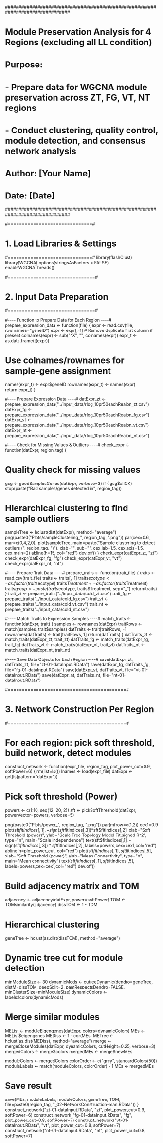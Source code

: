 ################################################################################
# Module Preservation Analysis for 4 Regions (excluding all LL condition)
# Purpose: 
#   - Prepare data for WGCNA module preservation across ZT, FG, VT, NT regions
#   - Conduct clustering, quality control, module detection, and consensus network analysis
# Author: [Your Name]
# Date: [Date]
################################################################################

#==============================#
# 1. Load Libraries & Settings #
#==============================#
library(flashClust)
library(WGCNA)
options(stringsAsFactors = FALSE)
enableWGCNAThreads()

#===============================#
# 2. Input Data Preparation     #
#===============================#

#---- Function to Prepare Data for Each Region ----#
prepare_expression_data <- function(file) {
  expr <- read.csv(file, row.names="geneID")
  expr <- expr[,-1] # Remove duplicate first column if present
  colnames(expr) <- sub("^X", "", colnames(expr))
  expr_t <- as.data.frame(t(expr))
  # Use colnames/rownames for sample-gene assignment
  names(expr_t) <- expr$geneID
  rownames(expr_t) <- names(expr)
  return(expr_t)
}

#---- Prepare Expression Data ----#
datExpr_zt <- prepare_expression_data("../input_data/rlog_10pr50eachReaion_zt.csv")
datExpr_fg <- prepare_expression_data("../input_data/rlog_10pr50eachReaion_fg.csv")
datExpr_vt <- prepare_expression_data("../input_data/rlog_10pr50eachReaion_vt.csv")
datExpr_nt <- prepare_expression_data("../input_data/rlog_10pr50eachReaion_nt.csv")

#---- Check for Missing Values & Outliers ----#
check_expr <- function(datExpr, region_tag) {
  # Quality check for missing values
  gsg <- goodSamplesGenes(datExpr, verbose=3)
  if (!gsg$allOK) stop(paste("Bad samples/genes detected in", region_tag))
  
  # Hierarchical clustering to find sample outliers
  sampleTree <- hclust(dist(datExpr), method="average")
  png(paste0("Plots/sampleClustering_", region_tag, ".png"))
  par(cex=0.6, mar=c(0,4,2,0))
  plot(sampleTree, main=paste("Sample clustering to detect outliers (", region_tag, ")"), xlab="", sub="", cex.lab=1.5, cex.axis=1.5, cex.main=2)
  abline(h=15, col="red")
  dev.off()
}
check_expr(datExpr_zt, "zt")
check_expr(datExpr_fg, "fg")
check_expr(datExpr_vt, "vt")
check_expr(datExpr_nt, "nt")

#---- Prepare Trait Data ----#
prepare_traits <- function(trait_file) {
  traits <- read.csv(trait_file)
  traits <- traits[,-1]
  traits$ecotype <- as.factor(traits$ecotype)
  traits$Treatment <- as.factor(traits$Treatment)
  traits$group <- paste(traits$ecotype, traits$Treatment, sep="_")
  return(traits)
}
trait_zt <- prepare_traits("../input_data/cold_zt.csv")
trait_fg <- prepare_traits("../input_data/cold_fg.csv")
trait_vt <- prepare_traits("../input_data/cold_vt.csv")
trait_nt <- prepare_traits("../input_data/cold_nt.csv")

#---- Match Traits to Expression Samples ----#
match_traits <- function(datExpr, trait) {
  samples <- rownames(datExpr)
  traitRows <- match(samples, trait$samples)
  datTraits <- trait[traitRows, -1]
  rownames(datTraits) <- trait[traitRows, 1]
  return(datTraits)
}
datTraits_zt <- match_traits(datExpr_zt, trait_zt)
datTraits_fg <- match_traits(datExpr_fg, trait_fg)
datTraits_vt <- match_traits(datExpr_vt, trait_vt)
datTraits_nt <- match_traits(datExpr_nt, trait_nt)

#---- Save Data Objects for Each Region ----#
save(datExpr_zt, datTraits_zt, file="zt-01-dataInput.RData")
save(datExpr_fg, datTraits_fg, file="fg-01-dataInput.RData")
save(datExpr_vt, datTraits_vt, file="vt-01-dataInput.RData")
save(datExpr_nt, datTraits_nt, file="nt-01-dataInput.RData")

#==========================================#
# 3. Network Construction Per Region       #
#==========================================#
# For each region: pick soft threshold, build network, detect modules

construct_network <- function(expr_file, region_tag, plot_power_cut=0.9, softPower=6) {
  rm(list=ls())
  lnames <- load(expr_file)
  datExpr <- get(ls(pattern="datExpr"))
  
  # Pick soft threshold (Power)
  powers <- c(1:10, seq(12, 20, 2))
  sft <- pickSoftThreshold(datExpr, powerVector=powers, verbose=5)
  
  png(paste0("Plots/power_", region_tag, ".png"))
  par(mfrow=c(1,2))
  cex1=0.9
  plot(sft$fitIndices[,1], -sign(sft$fitIndices[,3])*sft$fitIndices[,2], xlab="Soft Threshold (power)", ylab="Scale Free Topology Model Fit,signed R^2", type="n", main="Scale independence")
  text(sft$fitIndices[,1], -sign(sft$fitIndices[,3])*sft$fitIndices[,2], labels=powers,cex=cex1,col="red")
  abline(h=plot_power_cut, col="red")
  plot(sft$fitIndices[,1], sft$fitIndices[,5], xlab="Soft Threshold (power)", ylab="Mean Connectivity", type="n", main="Mean connectivity")
  text(sft$fitIndices[,1], sft$fitIndices[,5], labels=powers,cex=cex1,col="red")
  dev.off()
  
  # Build adjacency matrix and TOM
  adjacency <- adjacency(datExpr, power=softPower)
  TOM <- TOMsimilarity(adjacency)
  dissTOM <- 1 - TOM
  
  # Hierarchical clustering
  geneTree <- hclust(as.dist(dissTOM), method="average")
  
  # Dynamic tree cut for module detection
  minModuleSize <- 30
  dynamicMods <- cutreeDynamic(dendro=geneTree, distM=dissTOM, deepSplit=2, pamRespectsDendro=FALSE, minClusterSize=minModuleSize)
  dynamicColors <- labels2colors(dynamicMods)
  
  # Merge similar modules
  MEList <- moduleEigengenes(datExpr, colors=dynamicColors)
  MEs <- MEList$eigengenes
  MEDiss <- 1 - cor(MEs)
  METree <- hclust(as.dist(MEDiss), method="average")
  merge <- mergeCloseModules(datExpr, dynamicColors, cutHeight=0.25, verbose=3)
  mergedColors <- merge$colors
  mergedMEs <- merge$newMEs
  
  moduleColors <- mergedColors
  colorOrder <- c("grey", standardColors(50))
  moduleLabels <- match(moduleColors, colorOrder) - 1
  MEs <- mergedMEs
  
  # Save result
  save(MEs, moduleLabels, moduleColors, geneTree, TOM, file=paste0(region_tag, "_02-NetworkConstruction-man.RData"))
}
construct_network("zt-01-dataInput.RData", "zt", plot_power_cut=0.9, softPower=6)
construct_network("fg-01-dataInput.RData", "fg", plot_power_cut=0.8, softPower=7)
construct_network("vt-01-dataInput.RData", "vt", plot_power_cut=0.8, softPower=7)
construct_network("nt-01-dataInput.RData", "nt", plot_power_cut=0.8, softPower=7)
